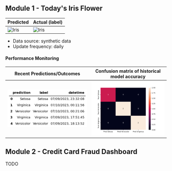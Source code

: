 
## Module 1 - Today's Iris Flower 

| Predicted | Actual (label)
|--------|------- 
| ![Iris](https://raw.githubusercontent.com/cxianyao/serverless-ml-course-1/main/assets/latest_iris.png) | ![Iris](https://raw.githubusercontent.com/cxianyao/serverless-ml-course-1/main/assets/actual_iris.png) 

 * Data source: synthetic data
 * Update frequency: daily

#### Performance Monitoring 

| Recent Predictions/Outcomes | Confusion matrix of historical model accuracy 
|--------|------- 
| ![Recent predictions](https://raw.githubusercontent.com/cxianyao/serverless-ml-course-1/main/assets/df_recent.png) | ![Confusion Matrix](https://raw.githubusercontent.com/cxianyao/serverless-ml-course-1/main/assets/confusion_matrix.png)


## Module 2 - Credit Card Fraud Dashboard


TODO

